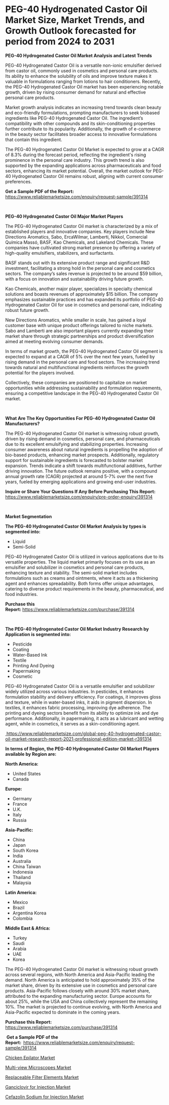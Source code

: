 <p><h1>PEG-40 Hydrogenated Castor Oil Market Size, Market Trends, and Growth Outlook forecasted for period from 2024 to 2031</h1></p><p><strong>PEG-40 Hydrogenated Castor Oil Market Analysis and Latest Trends</strong></p>
<p><p>PEG-40 Hydrogenated Castor Oil is a versatile non-ionic emulsifier derived from castor oil, commonly used in cosmetics and personal care products. Its ability to enhance the solubility of oils and improve texture makes it valuable in formulations ranging from lotions to hair conditioners. Recently, the PEG-40 Hydrogenated Castor Oil market has been experiencing notable growth, driven by rising consumer demand for natural and effective personal care products.</p><p>Market growth analysis indicates an increasing trend towards clean beauty and eco-friendly formulations, prompting manufacturers to seek biobased ingredients like PEG-40 Hydrogenated Castor Oil. The ingredient’s compatibility with other compounds and its skin-conditioning properties further contribute to its popularity. Additionally, the growth of e-commerce in the beauty sector facilitates broader access to innovative formulations that contain this ingredient.</p><p>The PEG-40 Hydrogenated Castor Oil Market is expected to grow at a CAGR of 8.3% during the forecast period, reflecting the ingredient's rising prominence in the personal care industry. This growth trend is also supported by the expanding applications across pharmaceuticals and food sectors, enhancing its market potential. Overall, the market outlook for PEG-40 Hydrogenated Castor Oil remains robust, aligning with current consumer preferences.</p></p>
<p><strong>Get a Sample PDF of the Report:&nbsp;</strong> <a href="https://www.reliablemarketsize.com/enquiry/request-sample/391314?utm_campaign=1591&utm_medium=2&utm_source=Github&utm_content=ia&utm_term=26102024&utm_id=peg-40-hydrogenated-castor-oil">https://www.reliablemarketsize.com/enquiry/request-sample/391314</a></p>
<p>&nbsp;</p>
<p><strong>PEG-40 Hydrogenated Castor Oil Major Market Players</strong></p>
<p><p>The PEG-40 Hydrogenated Castor Oil market is characterized by a mix of established players and innovative companies. Key players include New Directions Aromatics, Sabo, ErcaWilmar, Lamberti, Nikkol, Comercial Química Massó, BASF, Kao Chemicals, and Lakeland Chemicals. These companies have cultivated strong market presence by offering a variety of high-quality emulsifiers, stabilizers, and surfactants.</p><p>BASF stands out with its extensive product range and significant R&D investment, facilitating a strong hold in the personal care and cosmetics sectors. The company’s sales revenue is projected to be around $59 billion, with a focus on innovation and sustainability driving future growth.</p><p>Kao Chemicals, another major player, specializes in specialty chemical solutions and boasts revenues of approximately $15 billion. The company emphasizes sustainable practices and has expanded its portfolio of PEG-40 Hydrogenated Castor Oil for use in cosmetics and personal care, indicating robust future growth.</p><p>New Directions Aromatics, while smaller in scale, has gained a loyal customer base with unique product offerings tailored to niche markets. Sabo and Lamberti are also important players currently expanding their market share through strategic partnerships and product diversification aimed at meeting evolving consumer demands.</p><p>In terms of market growth, the PEG-40 Hydrogenated Castor Oil segment is expected to expand at a CAGR of 5% over the next few years, fueled by rising demand in the personal care and food sectors. The increasing trend towards natural and multifunctional ingredients reinforces the growth potential for the players involved.</p><p>Collectively, these companies are positioned to capitalize on market opportunities while addressing sustainability and formulation requirements, ensuring a competitive landscape in the PEG-40 Hydrogenated Castor Oil market.</p></p>
<p>&nbsp;</p>
<p><strong>What Are The Key Opportunities For PEG-40 Hydrogenated Castor Oil Manufacturers?</strong></p>
<p><p>The PEG-40 Hydrogenated Castor Oil market is witnessing robust growth, driven by rising demand in cosmetics, personal care, and pharmaceuticals due to its excellent emulsifying and stabilizing properties. Increasing consumer awareness about natural ingredients is propelling the adoption of bio-based products, enhancing market prospects. Additionally, regulatory support for sustainable ingredients is forecasted to bolster market expansion. Trends indicate a shift towards multifunctional additives, further driving innovation. The future outlook remains positive, with a compound annual growth rate (CAGR) projected at around 5-7% over the next five years, fueled by emerging applications and growing end-user industries.</p></p>
<p><strong>Inquire or Share Your Questions If Any Before Purchasing This Report:</strong> <a href="https://www.reliablemarketsize.com/enquiry/pre-order-enquiry/391314?utm_campaign=1591&utm_medium=2&utm_source=Github&utm_content=ia&utm_term=26102024&utm_id=peg-40-hydrogenated-castor-oil">https://www.reliablemarketsize.com/enquiry/pre-order-enquiry/391314</a></p>
<p>&nbsp;</p>
<p><strong>Market Segmentation</strong></p>
<p><strong>The PEG-40 Hydrogenated Castor Oil Market Analysis by types is segmented into:</strong></p>
<p><ul><li>Liquid</li><li>Semi-Solid</li></ul></p>
<p><p>PEG-40 Hydrogenated Castor Oil is utilized in various applications due to its versatile properties. The liquid market primarily focuses on its use as an emulsifier and solubilizer in cosmetics and personal care products, enhancing texture and stability. The semi-solid market includes formulations such as creams and ointments, where it acts as a thickening agent and enhances spreadability. Both forms offer unique advantages, catering to diverse product requirements in the beauty, pharmaceutical, and food industries.</p></p>
<p><strong>Purchase this Report:&nbsp;</strong><a href="https://www.reliablemarketsize.com/purchase/391314?utm_campaign=1591&utm_medium=2&utm_source=Github&utm_content=ia&utm_term=26102024&utm_id=peg-40-hydrogenated-castor-oil">https://www.reliablemarketsize.com/purchase/391314</a></p>
<p>&nbsp;</p>
<p><strong>The PEG-40 Hydrogenated Castor Oil Market Industry Research by Application is segmented into:</strong></p>
<p><ul><li>Pesticide</li><li>Coating</li><li>Water-Based Ink</li><li>Textile</li><li>Printing And Dyeing</li><li>Papermaking</li><li>Cosmetic</li></ul></p>
<p><p>PEG-40 Hydrogenated Castor Oil is a versatile emulsifier and solubilizer widely utilized across various industries. In pesticides, it enhances formulation stability and delivery efficiency. For coatings, it improves gloss and texture, while in water-based inks, it aids in pigment dispersion. In textiles, it enhances fabric processing, improving dye adherence. The printing and dyeing sectors benefit from its ability to optimize ink and dye performance. Additionally, in papermaking, it acts as a lubricant and wetting agent, while in cosmetics, it serves as a skin-conditioning agent.</p></p>
<p><a href="https://www.reliablemarketsize.com/global-peg-40-hydrogenated-castor-oil-market-research-report-2021-professional-edition-market-r391314?utm_campaign=1591&utm_medium=2&utm_source=Github&utm_content=ia&utm_term=26102024&utm_id=peg-40-hydrogenated-castor-oil">&nbsp;https://www.reliablemarketsize.com/global-peg-40-hydrogenated-castor-oil-market-research-report-2021-professional-edition-market-r391314</a></p>
<p><strong>In terms of Region, the PEG-40 Hydrogenated Castor Oil Market Players available by Region are:</strong></p>
<p>
    <p> <strong> North America: </strong>
        <ul>
            <li>United States</li>
            <li>Canada</li>
        </ul>
        </p> 
    <p> <strong> Europe: </strong>
        <ul>
            <li>Germany</li>
            <li>France</li>
            <li>U.K.</li>
            <li>Italy</li>
            <li>Russia</li>
        </ul>
        </p> 
    <p> <strong> Asia-Pacific: </strong>
        <ul>
            <li>China</li>
            <li>Japan</li>
            <li>South Korea</li>
            <li>India</li>
            <li>Australia</li>
            <li>China Taiwan</li>
            <li>Indonesia</li>
            <li>Thailand</li>
            <li>Malaysia</li>
        </ul>
        </p> 
    <p> <strong> Latin America: </strong>
        <ul>
            <li>Mexico</li>
            <li>Brazil</li>
            <li>Argentina Korea</li>
            <li>Colombia</li>
        </ul>
        </p> 
    <p> <strong> Middle East & Africa: </strong>
        <ul>
            <li>Turkey</li>
            <li>Saudi</li>
            <li>Arabia</li>
            <li>UAE</li>
            <li>Korea</li>
        </ul>
    </p>
    </p>
<p><p>The PEG-40 Hydrogenated Castor Oil market is witnessing robust growth across several regions, with North America and Asia-Pacific leading the demand. North America is anticipated to hold approximately 35% of the market share, driven by its extensive use in cosmetics and personal care products. Asia-Pacific follows closely with around 30% market share, attributed to the expanding manufacturing sector. Europe accounts for about 25%, while the USA and China collectively represent the remaining 10%. The market is projected to continue evolving, with North America and Asia-Pacific expected to dominate in the coming years.</p></p>
<p><strong>Purchase this Report: </strong><a href="https://www.reliablemarketsize.com/purchase/391314?utm_campaign=1591&utm_medium=2&utm_source=Github&utm_content=ia&utm_term=26102024&utm_id=peg-40-hydrogenated-castor-oil">https://www.reliablemarketsize.com/purchase/391314</a></p>
<p>&nbsp;<strong>Get a Sample PDF of the Report:&nbsp;&nbsp;</strong><a href="https://www.reliablemarketsize.com/enquiry/request-sample/391314?utm_campaign=1591&utm_medium=2&utm_source=Github&utm_content=ia&utm_term=26102024&utm_id=peg-40-hydrogenated-castor-oil">https://www.reliablemarketsize.com/enquiry/request-sample/391314</a></p>
<p><strong></strong></p>
<p><p><a href="https://www.linkedin.com/pulse/chicken-epilator-market-share-size-trends-industry-analysis-qyppf?utm_campaign=1591&utm_medium=2&utm_source=Github&utm_content=ia&utm_term=26102024&utm_id=peg-40-hydrogenated-castor-oil">Chicken Epilator Market</a></p><p><a href="https://www.linkedin.com/pulse/multi-view-microscopes-market-trends-growth-outlook-2024--rwcuf?utm_campaign=1591&utm_medium=2&utm_source=Github&utm_content=ia&utm_term=26102024&utm_id=peg-40-hydrogenated-castor-oil">Multi-view Microscopes Market</a></p><p><a href="https://www.linkedin.com/pulse/booming-replaceable-filter-elements-market-sector-analysis-bmzee?utm_campaign=1591&utm_medium=2&utm_source=Github&utm_content=ia&utm_term=26102024&utm_id=peg-40-hydrogenated-castor-oil">Replaceable Filter Elements Market</a></p><p><a href="https://www.linkedin.com/pulse/ganciclovir-injection-momentum-charting-134-cagr-path-2024-2031-jspof?utm_campaign=1591&utm_medium=2&utm_source=Github&utm_content=ia&utm_term=26102024&utm_id=peg-40-hydrogenated-castor-oil">Ganciclovir for Injection Market</a></p><p><a href="https://www.linkedin.com/pulse/cefazolin-sodium-injection-market-drivers-challenges-forecast-owdaf?utm_campaign=1591&utm_medium=2&utm_source=Github&utm_content=ia&utm_term=26102024&utm_id=peg-40-hydrogenated-castor-oil">Cefazolin Sodium for Injection Market</a></p></p>